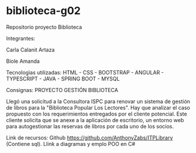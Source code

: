 # biblioteca-g02
Repositorio proyecto Biblioteca

Integrantes: 

Carla Calanit Artaza

Biole Amanda

Tecnologìas utilizadas:
HTML - 
CSS - 
BOOTSTRAP - 
ANGULAR - 
TYPESCRIPT - 
JAVA - 
SPRING BOOT - 
MYSQL 


Consignas:
PROYECTO GESTIÓN BIBLIOTECA

Llegó una solicitud a la Consultora ISPC para renovar un sistema de gestión de libros para la "Biblioteca Popular Los Lectores". Hay que analizar el caso propuesto con los requerimientos entregados por el cliente potencial. Este cliente solicita que se anexe a la aplicación de escritorio, un entorno web para autogestionar las reservas de libros por cada uno de los socios.

Link de recursos: Github https://github.com/AnthonyZabs/ITPLibrary (Contiene sql). Llink a diagramas y emplo POO en C#

